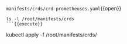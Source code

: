 
`manifests/crds/crd-prometheuses.yaml`{{open}}

```
ls -l /root/manifests/crds
```{{execute}}

```
kubectl apply -f /root/manifests/crds/
```{{execute}}
